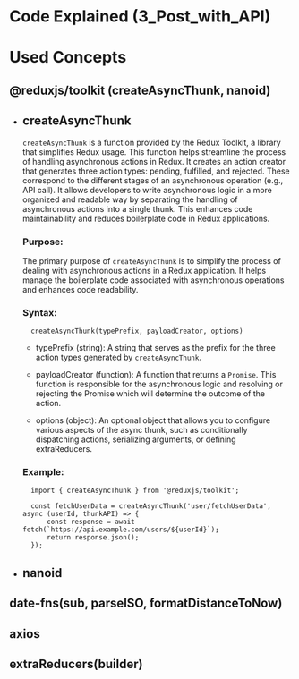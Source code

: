 # Code Explained (3_Post_with_API)

# Used Concepts

## @reduxjs/toolkit (createAsyncThunk, nanoid)

- ## createAsyncThunk

  `createAsyncThunk` is a function provided by the Redux Toolkit, a library that simplifies Redux usage. This function helps streamline the process of handling asynchronous actions in Redux. It creates an action creator that generates three action types: pending, fulfilled, and rejected. These correspond to the different stages of an asynchronous operation (e.g., API call). It allows developers to write asynchronous logic in a more organized and readable way by separating the handling of asynchronous actions into a single thunk. This enhances code maintainability and reduces boilerplate code in Redux applications.

  ### Purpose:

  The primary purpose of `createAsyncThunk` is to simplify the process of dealing with asynchronous actions in a Redux application. It helps manage the boilerplate code associated with asynchronous operations and enhances code readability.

  ### Syntax:

        createAsyncThunk(typePrefix, payloadCreator, options)

  - typePrefix (string): A string that serves as the prefix for the three action types generated by `createAsyncThunk`.

  - payloadCreator (function): A function that returns a `Promise`. This function is responsible for the asynchronous logic and resolving or rejecting the Promise which will determine the outcome of the action.

  - options (object): An optional object that allows you to configure various aspects of the async thunk, such as conditionally dispatching actions, serializing arguments, or defining extraReducers.

  ### Example:

        import { createAsyncThunk } from '@reduxjs/toolkit';

        const fetchUserData = createAsyncThunk('user/fetchUserData', async (userId, thunkAPI) => {
            const response = await fetch(`https://api.example.com/users/${userId}`);
            return response.json();
        });

- ## nanoid

## date-fns(sub, parseISO, formatDistanceToNow)

## axios

## extraReducers(builder)
